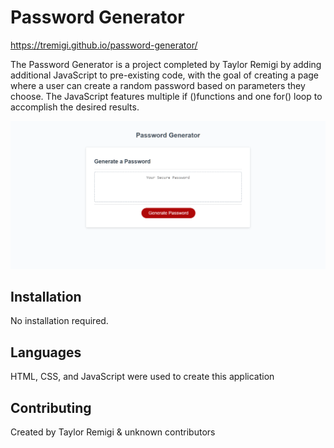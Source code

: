 # Password Generator
https://tremigi.github.io/password-generator/

The Password Generator is a project completed by Taylor Remigi by adding additional JavaScript to pre-existing code, with the goal of creating a page where a user can create a random password based on parameters they choose. The JavaScript features multiple if ()functions and one for() loop to accomplish the desired results.

<img src="./Assets/password-generator-screen.png" />

## Installation

No installation required.

## Languages

HTML, CSS, and JavaScript were used to create this application

## Contributing
Created by Taylor Remigi & unknown contributors

